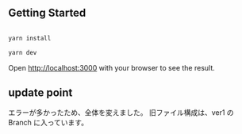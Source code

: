## Getting Started

```bash

yarn install

yarn dev
```

Open [http://localhost:3000](http://localhost:3000) with your browser to see the result.

## update point

エラーが多かったため、全体を変えました。
旧ファイル構成は、ver1 の Branch に入っています。

